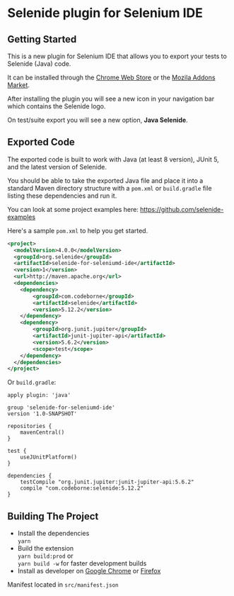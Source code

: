 # Selenide plugin for Selenium IDE

## Getting Started

This is a new plugin for Selenium IDE that allows you to export your tests to Selenide (Java) code.  

It can be installed through the [Chrome Web Store](https://chrome.google.com/webstore/detail/selenide-for-selenium-ide/nlkfobhoffngaakgdbkdnmmjcchibcba) or the [Mozila Addons Market](https://addons.mozilla.org/ru/firefox/addon/selenide-for-selenium-ide/).

After installing the plugin you will see a new icon in your navigation bar which contains the Selenide logo.

On test/suite export you will see a new option, **Java Selenide**.

## Exported Code

The exported code is built to work with Java (at least 8 version), JUnit 5, and the latest version of Selenide.

You should be able to take the exported Java file and place it into a standard Maven directory structure with a `pom.xml` or `build.gradle` file listing these dependencies and run it.

You can look at some project examples here: https://github.com/selenide-examples

Here's a sample `pom.xml` to help you get started.

```xml
<project>
  <modelVersion>4.0.0</modelVersion>
  <groupId>org.selenide</groupId>
  <artifactId>selenide-for-seleniumd-ide</artifactId>
  <version>1</version>
  <url>http://maven.apache.org</url>
  <dependencies>
    <dependency>
        <groupId>com.codeborne</groupId>
        <artifactId>selenide</artifactId>
        <version>5.12.2</version>
    </dependency>
    <dependency>
        <groupId>org.junit.jupiter</groupId>
        <artifactId>junit-jupiter-api</artifactId>
        <version>5.6.2</version>
        <scope>test</scope>
    </dependency>
  </dependencies>
</project>
```

Or `build.gradle`:

```
apply plugin: 'java'

group 'selenide-for-seleniumd-ide'
version '1.0-SNAPSHOT'

repositories {
    mavenCentral()
}

test {
    useJUnitPlatform()
}

dependencies {
	testCompile "org.junit.jupiter:junit-jupiter-api:5.6.2"
	compile "com.codeborne:selenide:5.12.2"
}
```

## Building The Project

- Install the dependencies  
`yarn`
- Build the extension  
`yarn build:prod` or         
`yarn build -w` for faster development builds   
- Install as developer on [Google Chrome](https://developer.chrome.com/extensions/getstarted#unpacked) or [Firefox](https://developer.mozilla.org/en-US/Add-ons/WebExtensions/Temporary_Installation_in_Firefox)  

Manifest located in `src/manifest.json`
